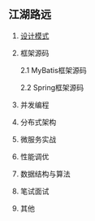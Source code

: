 ## 江湖路远
1. [设计模式](https://github.com/coder-chan/my_notes/tree/master/design-patterns)

2. 框架源码

   2.1 MyBatis框架源码

   2.2 Spring框架源码

3. 并发编程

4. 分布式架构

5. 微服务实战

6. 性能调优

7. 数据结构与算法

8. 笔试面试

9. 其他

